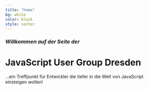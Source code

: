 ```yaml
---
title: "home"
bg: white
color: black
style: center
---
```


### *Willkommen auf der Seite der*

# JavaScript User Group Dresden


…ein Treffpunkt für Entwickler die tiefer in die Welt von JavaScript einsteigen wollen!